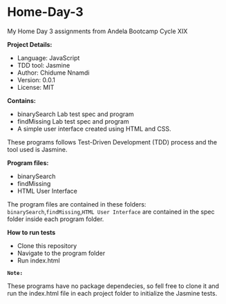 # Home-Day-3

My Home Day 3 assignments from Andela Bootcamp Cycle XIX

<b>Project Details:</b>
<ul>
<li>Language: JavaScript</li>
<li>TDD tool: Jasmine</li>
<li>Author: Chidume Nnamdi</li>
<li>Version: 0.0.1</li>
<li>License: MIT</li>
</ul>


<b>Contains:</b>
<ul>
<li>binarySearch Lab test spec and program</li>
<li>findMissing Lab test spec and program</li>
<li>A simple user interface created using HTML and CSS.</li>
</ul>

These programs follows Test-Driven Development (TDD) process and the tool used is Jasmine.

<b>Program files:</b>
<ul>
<li>binarySearch</li>
<li>findMissing</li>
<li>HTML User Interface</li>
</ul>
The program files are contained in these folders: <code>binarySearch</code>,<code>findMissing</code>,<code>HTML User Interface</code> are contained in the spec folder inside each program folder.

<b>How to run tests</b>
<ul>
<li>Clone this repository</li>
<li>Navigate to the program folder</li>
<li>Run index.html</li>
</ul>

<code><b>Note:</b></code>

These programs have no package dependecies, so fell free to clone it and run the index.html file in each project folder to initialize the Jasmine tests.
